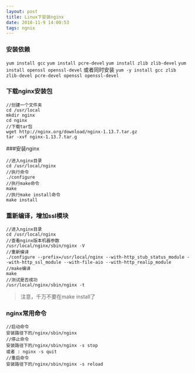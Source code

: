 ```yaml
---
layout: post
title: Linux下安装nginx
date: 2018-11-9 14:00:53
tags: ngnix
---
```


### 安装依赖
`yum install gcc`
`yum install pcre-devel`
`yum install zlib zlib-devel`
`yum install openssl openssl-devel`
或者同时安装
`yum -y install gcc zlib zlib-devel pcre-devel openssl openssl-devel`

### 下载nginx安装包
```
//创建一个文件夹
cd /usr/local
mkdir nginx
cd nginx
//下载tar包
wget http://nginx.org/download/nginx-1.13.7.tar.gz
tar -xvf nginx-1.13.7.tar.g
```

###安装nginx
```
//进入nginx目录
cd /usr/local/nginx
//执行命令
./configure
//执行make命令
make
//执行make install命令
make install
```

### 重新编译，增加ssl模块
```
//进入nginx目录
cd /usr/local/nginx
//查看nginx版本机器参数
/usr/local/nginx/sbin/nginx -V
//重新编译
./configure --prefix=/usr/local/nginx --with-http_stub_status_module --with-http_ssl_module --with-file-aio --with-http_realip_module
//make编译
make
//测试是否成功
/usr/local/nginx/sbin/nginx -t
```
> 注意，千万不要在make install了

### nginx常用命令
```
//启动命令
安装路径下的/nginx/sbin/nginx
//停止命令
安装路径下的/nginx/sbin/nginx -s stop
或者 : nginx -s quit
//重启命令
安装路径下的/nginx/sbin/nginx -s reload
```
